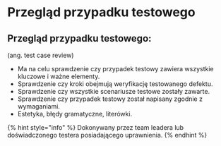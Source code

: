 # Przegląd przypadku testowego

## **Przegląd przypadku testowego:**

\(ang. test case review\)

*  Ma na celu sprawdzenie czy przypadek testowy zawiera wszystkie kluczowe i ważne elementy.
* Sprawdzenie czy kroki obejmują weryfikację testowanego defektu.
* Sprawdzenie czy wszystkie scenariusze testowe zostały zawarte.
* Sprawdzenie czy przypadek testowy został napisany zgodnie z wymaganiami.
* Estetyka, błędy gramatyczne, literówki.

{% hint style="info" %}
Dokonywany przez team leadera lub doświadczonego testera posiadającego uprawnienia.
{% endhint %}


